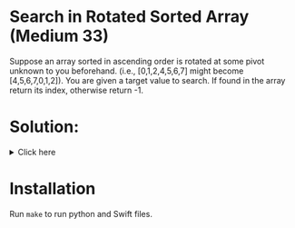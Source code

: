 # Search in Rotated Sorted Array (Medium 33)
Suppose an array sorted in ascending order is rotated at some pivot unknown
to you beforehand.
(i.e., [0,1,2,4,5,6,7] might become [4,5,6,7,0,1,2]).
You are given a target value to search. If found in the array return its index,
otherwise return -1.

# Solution:

<details><summary>Click here</summary>  
Use binary search. If left part is legal, and value falls in it, use regular
binary search, same for right. If not, recur. O(log n) time, O(1) space.

<br></br>

</details>

# Installation
Run `make` to run python and Swift files.
